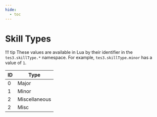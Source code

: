 ```yaml
---
hide:
  - toc
---
```


# Skill Types

!!! tip
	These values are available in Lua by their identifier in the `tes3.skillType.*` namespace. For example, `tes3.skillType.minor` has a value of `1`.

ID | Type
-- | -------------
0  | Major
1  | Minor
2  | Miscellaneous
2  | Misc